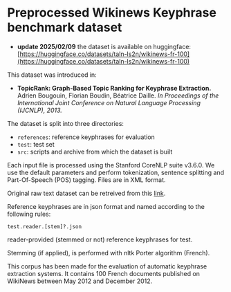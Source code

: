 # Preprocessed Wikinews Keyphrase benchmark dataset

* **update 2025/02/09** the dataset is available on huggingface: [https://huggingface.co/datasets/taln-ls2n/wikinews-fr-100](https://huggingface.co/datasets/taln-ls2n/wikinews-fr-100)

This dataset was introduced in:

 - **TopicRank: Graph-Based Topic Ranking for Keyphrase Extraction.**
   Adrien Bougouin, Florian Boudin, Béatrice Daille.
   *In Proceedings of the International Joint Conference on Natural Language
   Processing (IJCNLP), 2013.*

The dataset is split into three directories:

  * `references`: reference keyphrases for evaluation
  * `test`: test set
  * `src`: scripts and archive from which the dataset is built

Each input file is processed using the Stanford CoreNLP suite v3.6.0.
We use the default parameters and perform tokenization, sentence splitting and
Part-Of-Speech (POS) tagging. Files are in XML format.

Original raw text dataset can be retreived from this [link](bougouin-2013).

Reference keyphrases are in json format and named according to the following
rules:

    test.reader.[stem]?.json

reader-provided (stemmed or not) reference keyphrases for test.

Stemming (if applied), is performed with nltk Porter algorithm (French).

This corpus has been made for the evaluation of automatic keyphrase extraction
systems. It contains 100 French documents published on WikiNews between May 2012
and December 2012.

[witten-1999]: https://github.com/adrien-bougouin/WikinewsKeyphraseCorpus
